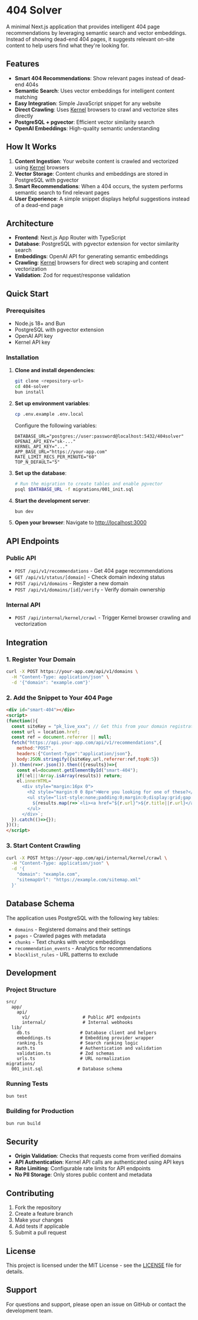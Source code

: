 # 404 Solver

A minimal Next.js application that provides intelligent 404 page recommendations by leveraging semantic search and vector embeddings. Instead of showing dead-end 404 pages, it suggests relevant on-site content to help users find what they're looking for.

## Features

- **Smart 404 Recommendations**: Show relevant pages instead of dead-end 404s
- **Semantic Search**: Uses vector embeddings for intelligent content matching
- **Easy Integration**: Simple JavaScript snippet for any website
- **Direct Crawling**: Uses [Kernel](https://onkernel.com) browsers to crawl and vectorize sites directly
- **PostgreSQL + pgvector**: Efficient vector similarity search
- **OpenAI Embeddings**: High-quality semantic understanding

## How It Works

1. **Content Ingestion**: Your website content is crawled and vectorized using [Kernel](https://onkernel.com) browsers
2. **Vector Storage**: Content chunks and embeddings are stored in PostgreSQL with pgvector
3. **Smart Recommendations**: When a 404 occurs, the system performs semantic search to find relevant pages
4. **User Experience**: A simple snippet displays helpful suggestions instead of a dead-end page

## Architecture

- **Frontend**: Next.js App Router with TypeScript
- **Database**: PostgreSQL with pgvector extension for vector similarity search
- **Embeddings**: OpenAI API for generating semantic embeddings
- **Crawling**: [Kernel](https://onkernel.com) browsers for direct web scraping and content vectorization
- **Validation**: Zod for request/response validation

## Quick Start

### Prerequisites

- Node.js 18+ and Bun
- PostgreSQL with pgvector extension
- OpenAI API key
- Kernel API key

### Installation

1. **Clone and install dependencies**:
   ```bash
   git clone <repository-url>
   cd 404-solver
   bun install
   ```

2. **Set up environment variables**:
   ```bash
   cp .env.example .env.local
   ```
   
   Configure the following variables:
   ```env
   DATABASE_URL="postgres://user:password@localhost:5432/404solver"
   OPENAI_API_KEY="sk-..."
   KERNEL_API_KEY="..."
   APP_BASE_URL="https://your-app.com"
   RATE_LIMIT_RECS_PER_MINUTE="60"
   TOP_N_DEFAULT="5"
   ```

3. **Set up the database**:
   ```bash
   # Run the migration to create tables and enable pgvector
   psql $DATABASE_URL -f migrations/001_init.sql
   ```

4. **Start the development server**:
   ```bash
   bun dev
   ```

5. **Open your browser**:
   Navigate to [http://localhost:3000](http://localhost:3000)

## API Endpoints

### Public API

- `POST /api/v1/recommendations` - Get 404 page recommendations
- `GET /api/v1/status/[domain]` - Check domain indexing status
- `POST /api/v1/domains` - Register a new domain
- `POST /api/v1/domains/[id]/verify` - Verify domain ownership

### Internal API

- `POST /api/internal/kernel/crawl` - Trigger Kernel browser crawling and vectorization

## Integration

### 1. Register Your Domain

```bash
curl -X POST https://your-app.com/api/v1/domains \
  -H "Content-Type: application/json" \
  -d '{"domain": "example.com"}'
```

### 2. Add the Snippet to Your 404 Page

```html
<div id="smart-404"></div>
<script>
(function(){
  const siteKey = "pk_live_xxx"; // Get this from your domain registration
  const url = location.href;
  const ref = document.referrer || null;
  fetch("https://api.your-app.com/api/v1/recommendations",{
    method:"POST",
    headers:{"Content-Type":"application/json"},
    body:JSON.stringify({siteKey,url,referrer:ref,topN:5})
  }).then(r=>r.json()).then(({results})=>{
    const el=document.getElementById("smart-404");
    if(!el||!Array.isArray(results)) return;
    el.innerHTML=`
      <div style="margin:16px 0">
        <h2 style="margin:0 0 8px">Were you looking for one of these?</h2>
        <ul style="list-style:none;padding:0;margin:0;display:grid;gap:8px">
          ${results.map(r=>`<li><a href="${r.url}">${r.title||r.url}</a><div style="opacity:.7">${r.snippet||""}</div></li>`).join("")}
        </ul>
      </div>`;
  }).catch(()=>{});
})();
</script>
```

### 3. Start Content Crawling

```bash
curl -X POST https://your-app.com/api/internal/kernel/crawl \
  -H "Content-Type: application/json" \
  -d '{
    "domain": "example.com",
    "sitemapUrl": "https://example.com/sitemap.xml"
  }'
```

## Database Schema

The application uses PostgreSQL with the following key tables:

- `domains` - Registered domains and their settings
- `pages` - Crawled pages with metadata
- `chunks` - Text chunks with vector embeddings
- `recommendation_events` - Analytics for recommendations
- `blocklist_rules` - URL patterns to exclude

## Development

### Project Structure

```
src/
  app/
    api/
      v1/                    # Public API endpoints
      internal/              # Internal webhooks
  lib/
    db.ts                   # Database client and helpers
    embeddings.ts           # Embedding provider wrapper
    ranking.ts              # Search ranking logic
    auth.ts                 # Authentication and validation
    validation.ts           # Zod schemas
    urls.ts                 # URL normalization
migrations/
  001_init.sql             # Database schema
```

### Running Tests

```bash
bun test
```

### Building for Production

```bash
bun run build
```

## Security

- **Origin Validation**: Checks that requests come from verified domains
- **API Authentication**: Kernel API calls are authenticated using API keys
- **Rate Limiting**: Configurable rate limits for API endpoints
- **No PII Storage**: Only stores public content and metadata

## Contributing

1. Fork the repository
2. Create a feature branch
3. Make your changes
4. Add tests if applicable
5. Submit a pull request

## License

This project is licensed under the MIT License - see the [LICENSE](LICENSE) file for details.

## Support

For questions and support, please open an issue on GitHub or contact the development team.
